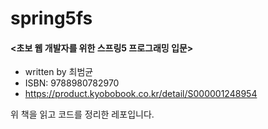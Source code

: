 # spring5fs

#### <초보 웹 개발자를 위한 스프링5 프로그래밍 입문>
- written by 최범균
- ISBN: 9788980782970
- https://product.kyobobook.co.kr/detail/S000001248954

위 책을 읽고 코드를 정리한 레포입니다.
